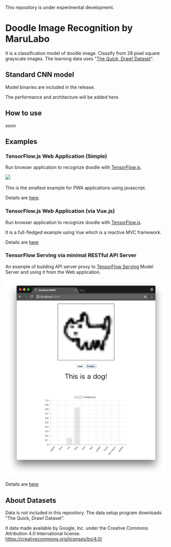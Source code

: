 This repository is under experimental development.

# Doodle Image Recognition by MaruLabo

It is a classification model of doodle image. Classify from 28 pixel square grayscale images.
The learning data uses "[The Quick, Draw! Dataset](https://github.com/googlecreativelab/quickdraw-dataset)".

## Standard CNN model

Model binaries are included in the release.

The performance and architecture will be added here.

## How to use

soon

## Examples

### TensorFlow.js Web Application (Simple)

Run browser application to recognize doodle with [TensorFlow.js](https://js.tensorflow.org/).

![](https://camo.githubusercontent.com/d285069a89d0fe3037ba74ece300a6ee044ce793/68747470733a2f2f692e696d6775722e636f6d2f473667313861702e706e67)

This is the smallest example for PWA applications using javascript.

Details are [here](examples/tensorflow_js_simple).

### TensorFlow.js Web Application (via Vue.js)

Run browser application to recognize doodle with [TensorFlow.js](https://js.tensorflow.org/).

It is a full-fledged example using Vue which is a reactive MVC framework.

Details are [here](examples/tensorflow_js)

### TensorFlow Serving via minimal RESTful API Server

An example of building API server proxy to
[TensorFlow Serving](https://www.tensorflow.org/serving/)
Model Server and using it from the Web application.

![](examples/api_server_app/img/mycat.png)

Details are [here](examples/api_server_app)

## About Datasets

Data is not included in this repository.
The data setup program downloads "The Quick, Draw! Dataset".

It data made available by Google, Inc.
under the Creative Commons Attribution 4.0 International license.
https://creativecommons.org/licenses/by/4.0/

